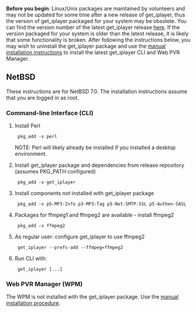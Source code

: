 **Before you begin**: Linux/Unix packages are maintained by volunteers and may not be updated for some time after a new release of get_iplayer, thus the version of get_iplayer packaged for your system may be obsolete. You can find the version number of the latest get_iplayer release [here](https://github.com/get-iplayer/get_iplayer/releases). If the version packaged for your system is older than the latest release, it is likely that some functionality is broken. After following the instructions below, you may wish to uninstall the get_iplayer package and use the [manual installation instructions](manual) to install the latest get_iplayer CLI and Web PVR Manager. 

## NetBSD

These instructions are for NetBSD 7.0.  The installation instructions assume that you are logged in as root.

### Command-line Interface (CLI)

1. Install Perl

        pkg_add -v perl

    NOTE: Perl will likely already be installed if you installed a desktop environment.

2. Install get_iplayer package and dependencies from release repository (assumes PKG_PATH configured)

        pkg_add -v get_iplayer

3. Install components not installed with get_iplayer package

        pkg_add -v p5-MP3-Info p3-MP3-Tag p5-Net-SMTP-SSL p5-Authen-SASL

4. Packages for ffmpeg1 and ffmpeg2 are available - install ffmpeg2
        
        pkg_add -v ffmpeg2
        
5. As regular user: configure get_iplayer to use ffmpeg2

        get_iplayer --prefs-add --ffmpeg=ffmpeg2

6. Run CLI with:

    	get_iplayer [...]

### Web PVR Manager (WPM)

The WPM is not installed with the get_iplayer package.  Use the [manual installation procedure](manual).
